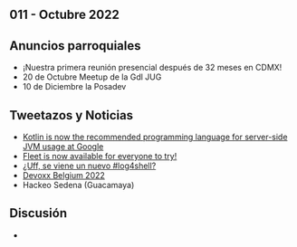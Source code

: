 011 - Octubre 2022
--

## Anuncios parroquiales

- ¡Nuestra primera reunión presencial después de 32 meses en CDMX!
- 20 de Octubre Meetup de la Gdl JUG
- 10 de Diciembre la Posadev

## Tweetazos y Noticias

* [Kotlin is now the recommended programming language for server-side JVM usage at Google](https://twitter.com/tsmith/status/1581318139895156737)
* [Fleet is now available for everyone to try!](https://twitter.com/JetBrains_Fleet/status/1580157713379909634?s=20&t=-14dZMvWk9hQx6PizPiRtA)
* [¿Uff, se viene un nuevo #log4shell?](https://twitter.com/SeguInfo/status/1581999898970714112?s=20&t=-14dZMvWk9hQx6PizPiRtA)
* [Devoxx Belgium 2022](https://youtube.com/playlist?list=PLRsbF2sD7JVolUH45EkGXsT-3spU7cqnS)
* Hackeo Sedena (Guacamaya)

## Discusión

*
